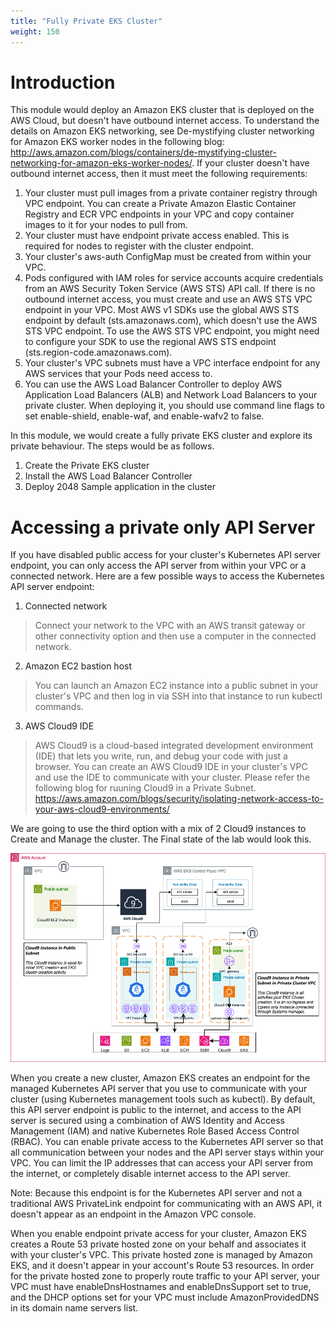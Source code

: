 ```yaml
---
title: "Fully Private EKS Cluster"
weight: 150
---
```


# Introduction

This module would deploy an Amazon EKS cluster that is deployed on the AWS Cloud, but doesn't have outbound internet access. To understand the details on Amazon EKS networking, see De-mystifying cluster networking for Amazon EKS worker nodes in the following blog: http://aws.amazon.com/blogs/containers/de-mystifying-cluster-networking-for-amazon-eks-worker-nodes/. If your cluster doesn't have outbound internet access, then it must meet the following requirements:

1. Your cluster must pull images from a private container registry through VPC endpoint. You can create a Private Amazon Elastic Container Registry and ECR VPC endpoints in your VPC and copy container images to it for your nodes to pull from.
2. Your cluster must have endpoint private access enabled. This is required for nodes to register with the cluster endpoint.
3. Your cluster's aws-auth ConfigMap must be created from within your VPC.
4. Pods configured with IAM roles for service accounts acquire credentials from an AWS Security Token Service (AWS STS) API call. If there is no outbound internet access, you must create and use an AWS STS VPC endpoint in your VPC. Most AWS v1 SDKs use the global AWS STS endpoint by default (sts.amazonaws.com), which doesn't use the AWS STS VPC endpoint. To use the AWS STS VPC endpoint, you might need to configure your SDK to use the regional AWS STS endpoint (sts.region-code.amazonaws.com).
5. Your cluster's VPC subnets must have a VPC interface endpoint for any AWS services that your Pods need access to.
6. You can use the AWS Load Balancer Controller to deploy AWS Application Load Balancers (ALB) and Network Load Balancers to your private cluster. When deploying it, you should use command line flags to set enable-shield, enable-waf, and enable-wafv2 to false.

In this module, we would create a fully private EKS cluster and explore its private behaviour. The steps would be as follows.

1. Create the Private EKS cluster
2. Install the AWS Load Balancer Controller
3. Deploy 2048 Sample application in the cluster

# Accessing a private only API Server

If you have disabled public access for your cluster's Kubernetes API server endpoint, you can only access the API server from within your VPC or a connected network. Here are a few possible ways to access the Kubernetes API server endpoint:
1. Connected network
> Connect your network to the VPC with an AWS transit gateway or other connectivity option and then use a computer in the connected network.
2. Amazon EC2 bastion host
> You can launch an Amazon EC2 instance into a public subnet in your cluster's VPC and then log in via SSH into that instance to run kubectl commands. 
3. AWS Cloud9 IDE
> AWS Cloud9 is a cloud-based integrated development environment (IDE) that lets you write, run, and debug your code with just a browser. You can create an AWS Cloud9 IDE in your cluster's VPC and use the IDE to communicate with your cluster. Please refer the following blog for ruuning Cloud9 in a Private Subnet.
https://aws.amazon.com/blogs/security/isolating-network-access-to-your-aws-cloud9-environments/

We are going to use the third option with a mix of 2 Cloud9 instances to Create and Manage the cluster. The Final state of the lab would look this.

![EKS Setup](/static/images/fully-private-cluster/eks-fully-private-cluster.png)

When you create a new cluster, Amazon EKS creates an endpoint for the managed Kubernetes API server that you use to communicate with your cluster (using Kubernetes management tools such as kubectl). By default, this API server endpoint is public to the internet, and access to the API server is secured using a combination of AWS Identity and Access Management (IAM) and native Kubernetes Role Based Access Control (RBAC).
You can enable private access to the Kubernetes API server so that all communication between your nodes and the API server stays within your VPC. You can limit the IP addresses that can access your API server from the internet, or completely disable internet access to the API server.

Note: 
Because this endpoint is for the Kubernetes API server and not a traditional AWS PrivateLink endpoint for communicating with an AWS API, it doesn't appear as an endpoint in the Amazon VPC console.

When you enable endpoint private access for your cluster, Amazon EKS creates a Route 53 private hosted zone on your behalf and associates it with your cluster's VPC. This private hosted zone is managed by Amazon EKS, and it doesn't appear in your account's Route 53 resources. In order for the private hosted zone to properly route traffic to your API server, your VPC must have enableDnsHostnames and enableDnsSupport set to true, and the DHCP options set for your VPC must include AmazonProvidedDNS in its domain name servers list.